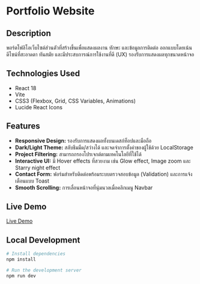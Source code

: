 # Portfolio Website

## Description
พอร์ตโฟลิโอเว็บไซต์ส่วนตัวที่สร้างขึ้นเพื่อแสดงผลงาน ทักษะ และข้อมูลการติดต่อ ออกแบบโดยเน้นดีไซน์ที่สะอาดตา ทันสมัย และมีประสบการณ์การใช้งานที่ดี (UX) รองรับการแสดงผลทุกขนาดหน้าจอ

## Technologies Used
- React 18
- Vite
- CSS3 (Flexbox, Grid, CSS Variables, Animations)
- Lucide React Icons

## Features
- **Responsive Design:** รองรับการแสดงผลทั้งบนเดสก์ท็อปและมือถือ
- **Dark/Light Theme:** สลับธีมมืด/สว่างได้ และจดจำการตั้งค่าของผู้ใช้ด้วย LocalStorage
- **Project Filtering:** สามารถกรองโปรเจกต์ตามเทคโนโลยีที่ใช้ได้
- **Interactive UI:** มี Hover effects ที่สวยงาม เช่น Glow effect, Image zoom และ Starry night effect
- **Contact Form:** ฟอร์มสำหรับติดต่อพร้อมระบบตรวจสอบข้อมูล (Validation) และการแจ้งเตือนแบบ Toast
- **Smooth Scrolling:** การเลื่อนหน้าจอที่นุ่มนวลเมื่อคลิกเมนู Navbar

## Live Demo
[Live Demo](https://m-portfolio-website.netlify.app/)

## Local Development
```bash
# Install dependencies
npm install

# Run the development server
npm run dev
